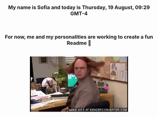 


<div align="center">
<h3 >My name is Sofia and today is Thursday, 19 August, 09:29 GMT-4</h3><br>
<h3 >For now, me and my personalities are working to create a fun Readme 👋
</h3><br>
<img src='img/dwight.gif' alt='working...'/>
</div>
